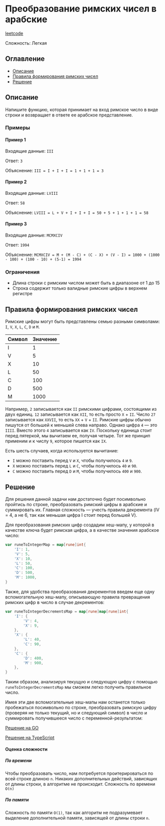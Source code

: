 # Преобразование римских чисел в арабские

[leetcode](https://leetcode.com/problems/roman-to-integer/)

Сложность: Легкая

## Оглавление

- [Описание](#description)
- [Правила формирования римских чисел](#rules)
- [Решение](#solution)


## <a name="description"></a>Описание

Напишите функцию, которая принимает на вход римское число в виде строки и возвращает в ответе ее арабское представление.

### Примеры

#### Пример 1

Входящие данные: `III`

Ответ: `3`

Объяснение: `III = I + I + I = 1 + 1 + 1 = 3`

#### Пример 2

Входящие данные: `LVIII`

Ответ: `58`

Объяснение: `LVIII = L + V + I + I + I = 50 + 5 + 1 + 1 + 1 = 58`

#### Пример 3

Входящие данные: `MCMXCIV`

Ответ: `1994`

Объяснение: `MCMXCIV = M + (M - C) + (C - X) + (V - I) = 1000 + (1000 - 100) + (100 - 10) + (5-1) = 1994`

### Ограничения

- Длина строки с римским числом может быть в диапазоне от 1 до 15
- Строка содержит только валидные римские цифры в верхнем регистре

## <a name="rules"></a>Правила формирования римских чисел

Римские цифры могут быть представлены семью разными символами: `I`, `V`, `X`, `L`, `C`, `D` и `M`.

| Символ | Значение |
|--------|----------|
| I      | 1        |
| V      | 5        |
| X      | 10       |
| L      | 50       |
| C      | 100      |
| D      | 500      |
| M      | 1000     |

Например, `2` записывается как `II` римскими цифрами, состоящими из двух единиц.
`12` записывается как `XII`, то есть просто `X` + `II`.
Число `27` записывается как `XXVII`, то есть `XX` + `V` + `II`.
Римские цифры обычно пишутся от большей к меньшей слева направо.
Однако цифра `4` — это `IIII`. Вместо этого `4` записывается как `IV`.
Поскольку единица стоит перед пятеркой, мы вычитаем ее, получая четыре.
Тот же принцип применим и к числу `9`, которое пишется как `IX`.

Есть шесть случаев, когда используется вычитание:

- `I` можно поставить перед `V` и `X`, чтобы получилось `4` и `9`. 
- `X` можно поставить перед `L` и `C`, чтобы получилось `40` и `90`.
- `C` можно поставить перед `D` и `M`, чтобы получилось `400` и `900`.


## <a name="solution"></a> Решение


Для решения данной задачи нам достаточно будет посимвольно пройтись по строке, преобразовать римский цифры в арабские и суммировать
их.
Главная сложность — учесть правила декремента (IV = 4, а не 6, так как меньшая цифра I стоит перед большей V).

Для преобразования римских цифр создадим хеш-мапу, у которой в качестве ключа будет римская цифра, а в качестве
значения арабское число:

```go
var runeToIntegerMap = map[rune]int{
    'I': 1,
    'V': 5,
    'X': 10,
    'L': 50,
    'C': 100,
    'D': 500,
    'M': 1000,
}
```

Также, для удобства преобразования декрементов введем еще одну вспомогательную хеш-мапу, описывающую правила превращения
римских цифр в число в случае декрементов:

```go
var runeToIntegerDecrementsMap = map[rune]map[rune]int{
    'I': {
        'V': 4,
        'X': 9,
    },
    'X': {
        'L': 40,
        'C': 90,
    },
    'C': {
        'D': 400,
        'M': 900,
    },
}
```

Таким образом, анализируя текущую и следующую цифру с помощью `runeToIntegerDecrementsMap` мы сможем легко получить
правильное число.

Имея эти две вспомогательные хеш-мапы нам останется только пробежаться посимвольно по строке, преобразовать римскую цифру
(проверяя не только текущий, но и следующий символ) в число и суммировать получившееся число с переменной-результатом:

[Решение на GO](go/solution.go)

[Решение на TypeScript](ts/solution.ts)

#### Оценка сложности

##### По времени

Чтобы преобразовать число, нам потребуется проитерироваться по всей строке длиною `n`.
Никаких дополнительных действий, зависящих от длины строки, в алгоритме не происходит. Сложность по времени `O(n)`

##### По памяти

Сложность по памяти `O(1)`, так как алгоритм не подразумевает выделение дополнительной памяти, зависящей от длины строки `n`. 